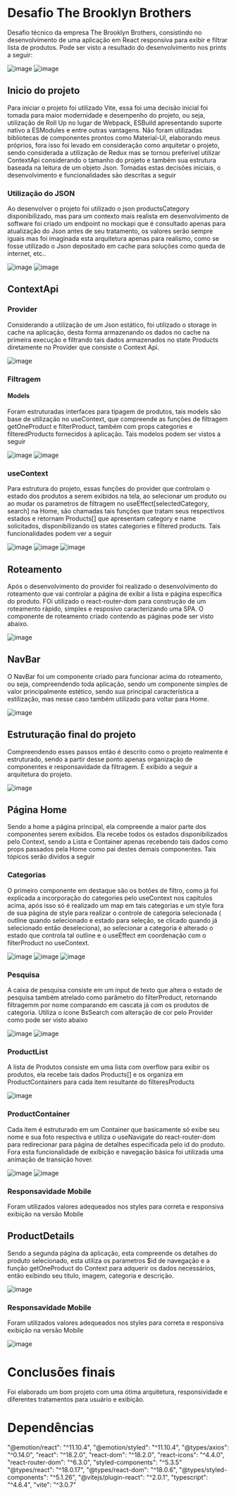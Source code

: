 # Desafio The Brooklyn Brothers

Desafio técnico da empresa The Brooklyn Brothers, consistindo no desenvolvimento de uma aplicação em React responsiva para exibir
e filtrar lista de produtos. Pode ser visto a resultado do desenvolvimento nos prints a seguir:

![image](https://user-images.githubusercontent.com/28552417/188363392-c5dcd9f4-e6a5-4498-913a-288a1516844f.png)
![image](https://user-images.githubusercontent.com/28552417/188363478-3030c0b2-5b61-411d-88ad-290ff67a2e3b.png)

## Inicio do projeto

Para iniciar o projeto foi utilizado Vite, essa foi uma decisão inicial foi tomada para maior modernidade e desempenho do projeto,
ou seja, utilização de Roll Up no lugar de Webpack, ESBuild apresentando suporte nativo a ESModules e entre outras vantagens.
Não foram utilizadas bibliotecas de componentes prontos como Material-UI, elaborando meus próprios, 
fora isso foi levado em consideração como arquitetar o projeto, sendo considerada a utilização de Redux mas se tornou preferível
utilizar ContextApi considerando o tamanho do projeto e também sua estrutura baseada na leitura de um objeto Json. Tomadas estas decisões
iniciais, o desenvolvimento e funcionalidades são descritas a seguir

### Utilização do JSON

Ao desenvolver o projeto foi utilizado o json productsCategory disponibilizado, mas para um contexto mais realista em desenvolvimento de software
foi criado um endpoint no mockapi que é consultado apenas para atualização do Json antes de seu tratamento, os valores serão sempre iguais mas foi 
imaginada esta arquitetura apenas para realismo, como se fosse utilizado o Json depositado em cache para soluções como queda de internet, etc..

![image](https://user-images.githubusercontent.com/28552417/188365396-9c6550d5-270b-40ef-a608-e61561ca668d.png)
![image](https://user-images.githubusercontent.com/28552417/188365658-692b4fe1-8700-48db-83d0-ca9775c713d4.png)


## ContextApi

### Provider

Considerando a utilização de um Json estático, foi utilizado o storage in cache na aplicação, desta forma armazenando os dados 
no cache na primeira execução e filtrando tais dados armazenados no state Products diretamente no Provider que consiste o Context Api.

![image](https://user-images.githubusercontent.com/28552417/188366229-0f652658-d625-4335-bf51-1f23dde3b25b.png)

### Filtragem

#### Models

Foram estruturadas interfaces para tipagem de produtos, tais models são base de utilização no useContext, que compreende
as funções de filtragem getOneProduct e filterProduct, também com props categories e filteredProducts fornecidos à aplicação.
Tais modelos podem ser vistos a seguir

![image](https://user-images.githubusercontent.com/28552417/188370209-7bd9530b-64e5-46a8-aa4d-64be0bbf12c8.png)
![image](https://user-images.githubusercontent.com/28552417/188370247-5dee0dff-ff74-49ad-ac86-d46e1bec8329.png)

### useContext

Para estrutura do projeto, essas funções do provider que controlam o estado dos produtos a serem exibidos na tela, ao selecionar um
produto ou ao mudar os parametros de filtragem no useEffect[selectedCategory, search] na Home, são chamadas tais funções que tratam
seus respectivos estados e retornam Products[] que apresentam category e name solicitados, disponibilizando os states categories e 
filtered products. Tais funcionalidades podem ver a seguir

![image](https://user-images.githubusercontent.com/28552417/188371376-7a3ad6b4-379f-496b-9522-c4a343a1fa95.png)
![image](https://user-images.githubusercontent.com/28552417/188371432-988e51c3-0350-469c-9b80-06405a254c4b.png)
![image](https://user-images.githubusercontent.com/28552417/188371847-861dc393-a93f-466e-9f42-623cb225f80c.png)


## Roteamento

Após o desenvolvimento do provider foi realizado o desenvolvimento do roteamento que vai controlar a página de exibir a lista e página
específica do produto. FOi utilizado o react-router-dom para construção de um roteamento rápido, simples e resposivo caracterizando uma
SPA. O componente de roteamento criado contendo as páginas pode ser visto abaixo.

![image](https://user-images.githubusercontent.com/28552417/188366944-bc432f6d-ced9-494b-9b5d-88f0f3138549.png)

## NavBar

O NavBar foi um componente criado para funcionar acima do roteamento, ou seja, compreendendo toda aplicação, sendo um componente simples
de valor principalmente estético, sendo sua principal característica a estilização, mas nesse caso também utilizado para voltar para Home.

![image](https://user-images.githubusercontent.com/28552417/188367422-45a77a64-3b32-42af-87ee-2b468b4379fd.png)

## Estruturação final do projeto

Compreendendo esses passos então é descrito como o projeto realmente é estruturado, sendo a partir desse ponto apenas organização de componentes
e responsavidade da filtragem. É exibido a seguir a arquitetura do projeto.

![image](https://user-images.githubusercontent.com/28552417/188367977-040d017d-a22a-4885-8b86-ac9998d349c6.png)


## Página Home

Sendo a home a página principal, ela compreende a maior parte dos componentes serem exibidos. Ela recebe todos os estados disponibilizados
pelo Context, sendo a Lista e Container apenas recebendo tais dados como props passados pela Home como pai destes demais componentes.
Tais tópicos serão dividos a seguir

### Categorias

O primeiro componente em destaque são os botões de filtro, como já foi explicada a incorporação do categories pelo useContext nos
capítulos acima, após isso só é realizado um map em tais categorias e um style fora de sua página de style para realizar o controle
de categoria selecionada ( outline quando selecionado e estado para seleção, se clicado quando já selecionado então deseleciona), ao 
selecionar a categoria é alterado o estado que controla tal outline e o useEffect em coordenação com o filterProduct no useContext.

![image](https://user-images.githubusercontent.com/28552417/188372405-dba80020-7e2a-4b83-b634-b632b5e15f08.png)
![image](https://user-images.githubusercontent.com/28552417/188372455-ad29114a-2d65-4355-ac65-28a089a662d3.png)
![image](https://user-images.githubusercontent.com/28552417/188373241-a073fab9-bce8-41bb-af1a-0fcdca47643f.png)


### Pesquisa

A caixa de pesquisa consiste em um input de texto que altera o estado de pesquisa também atrelado como parâmetro do filterProduct, retornando
filtragemm por nome comparando em cascata já com os produtos de categoria. Utiliza o ícone BsSearch com alteração de cor pelo Provider como
pode ser visto abaixo

![image](https://user-images.githubusercontent.com/28552417/188373126-7eb83a5e-5316-4def-9d70-7a940492d540.png)
![image](https://user-images.githubusercontent.com/28552417/188373188-3b42356e-a405-4fc0-aa4c-279ea59e461c.png)

### ProductList

A lista de Produtos consiste em uma lista com overflow para exibir os produtos, ela recebe tais dados Products[] e os organiza em
ProductContainers para cada item resultante do filteresProducts

![image](https://user-images.githubusercontent.com/28552417/188374217-f43b5930-b933-4081-aef3-07c1b202b2c0.png)

### ProductContainer

Cada item é estruturado em um Container que basicamente só exibe seu nome e sua foto respectiva e utiliza o useNavigate do react-router-dom
para redirecionar para página de detalhes especificada pelo id do produto. Fora esta funcionalidade de exibição e navegação básica foi utilizada
uma animação de transição hover.

![image](https://user-images.githubusercontent.com/28552417/188379436-5fc147ea-8838-4501-baaf-191b491bbfb1.png)
![image](https://user-images.githubusercontent.com/28552417/188379703-0aea186e-c17d-47bc-8d53-c7781f796727.png)

### Responsavidade Mobile

Foram utilizados valores adequeados nos styles para correta e responsiva exibição na versão Mobile

## ProductDetails

Sendo a segunda página da aplicação, esta compreende os detalhes do produto selecionado, esta utiliza os parametros $id de navegação e a função 
getOneProduct do Context para adquerir os dados necessários, então exibindo seu título, imagem, categoria e descrição.

![image](https://user-images.githubusercontent.com/28552417/188382352-b35f2c4e-c23c-4f87-aa0a-e75655d75d4b.png)

### Responsavidade Mobile

Foram utilizados valores adequeados nos styles para correta e responsiva exibição na versão Mobile

![image](https://user-images.githubusercontent.com/28552417/188382595-cab5d705-7934-4930-b050-9bedc46bf4e9.png)

# Conclusões finais

Foi elaborado um bom projeto com uma ótima arquitetura, responsividade e diferentes tratamentos para usuário e exibição.

# Dependências

"@emotion/react": "^11.10.4",
"@emotion/styled": "^11.10.4",
"@types/axios": "^0.14.0",
"react": "^18.2.0",
"react-dom": "^18.2.0",
"react-icons": "^4.4.0",
"react-router-dom": "^6.3.0",
"styled-components": "^5.3.5"
"@types/react": "^18.0.17",
"@types/react-dom": "^18.0.6",
"@types/styled-components": "^5.1.26",
"@vitejs/plugin-react": "^2.0.1",
"typescript": "^4.6.4",
"vite": "^3.0.7"
